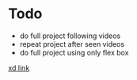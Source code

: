 # Todo
* do full project following videos
* repeat project after seen videos
* do full project using only flex box

[xd link](https://xd.adobe.com/spec/f255d364-6d5e-4aaf-7703-6f8d0a398281-8464/grid/)

